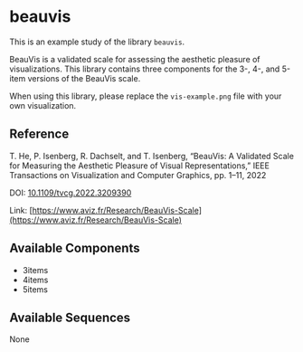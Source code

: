 
# beauvis

This is an example study of the library `beauvis`.

BeauVis is a validated scale for assessing the aesthetic pleasure of visualizations. This library contains three components for the 3-, 4-, and 5-item versions of the BeauVis scale.

When using this library, please replace the `vis-example.png` file with your own visualization.

## Reference

T. He, P. Isenberg, R. Dachselt, and T. Isenberg, “BeauVis: A Validated Scale for Measuring the Aesthetic Pleasure of Visual Representations,” IEEE Transactions on Visualization and Computer Graphics, pp. 1–11, 2022

DOI: [10.1109/tvcg.2022.3209390](https://doi.org/10.1109/tvcg.2022.3209390)

Link: [https://www.aviz.fr/Research/BeauVis-Scale](https://www.aviz.fr/Research/BeauVis-Scale)

## Available Components

- 3items
- 4items
- 5items

## Available Sequences

None
